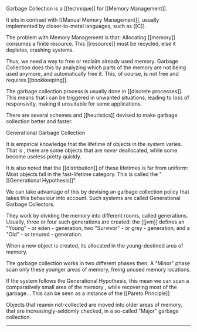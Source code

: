 Garbage Collection is a [[technique]] for [[Memory Management]]. 

It sits in contrast with [[Manual Memory Management]], usually implemented by closer-to-metal languages, such as [[C]].


The problem with Memory Management is that: Allocating [[memory]] consumes a finite resource. This [[resource]] must be recycled, else it depletes, crashing systems. 

Thus, we need a way to free or reclaim already used memory. Garbage Collection does this by analyzing which parts of the memory are not being used anymore, and automatically free it. This, of course, is not free and requires [[bookkeeping]]. 


The garbage collection process is usually done in [[discrete processes]]. This means that i can be triggered in unwanted situations, leading to loss of responsivity, making it unsuitable for some applications. 


There are several schemes and [[heuristics]] devised to make garbage collection better and faster. 


Generational Garbage Collection

It is empirical knowledge that the lifetime of objects in the system varies. That is , there are some objects that are *never* deallocated, while some become useless pretty quickly.  

It is also noted that the [[distribution]] of these lifetimes is far from uniform: Most objects fall in the fast-lifetime category. This is called the "[[Generational Hypothesis]]". 

We can take advantage of this by devising an garbage collection policy that takes this behaviour into account.  Such systems are called Generational Garbage Collectors. 

They work by dividing the memory into different rooms, called generations. Usually, three or four such generations are created: the [[jvm]] defines an "Young" - or eden - generation, two "Survivor" - or grey - generation, and a  "Old" - or tenured - generation. 


When a new object is created, its allocated in the young-destined area of memory. 

The garbage collection works in two different phases then:
A "Minor" phase scan only these younger areas of memory, freing unused memory locations. 

If the system follows the Generational Hypothesis, this mean we can scan a comparatively small area of the memory , while recovering most of the garbage. 
    . This can be seen as a instance of the [[Pareto Principle]]


Objects that reamin not-collected are moved into older areas of memory, that are increasingly-seldomly checked, in a so-called "Major" garbage collection.



___
